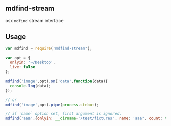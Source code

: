 ## mdfind-stream

osx `mdfind` stream interface

## Usage

```js
var mdfind = require('mdfind-stream');

var opt = {
  onlyin: '~/Desktop',
  live: false
};

mdfind('image',opt).on('data',function(data){
  console.log(data);
});

// or
mdfind('image',opt).pipe(process.stdout);

// if `name` option set, first argument is ignored.
mdfind('aaa',{onlyin: __dirname+'/test/fixtures', name: 'aaa', count: true}).pipe(process.stdout); // => "1/n"

```
